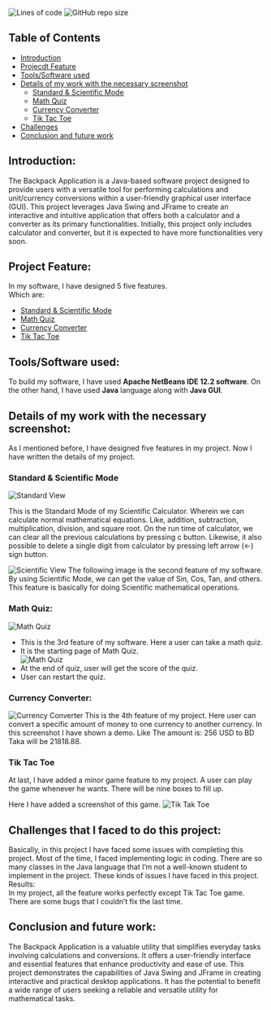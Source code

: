 ![Lines of code](https://img.shields.io/tokei/lines/github/mamutalib/Scientific_Calculator?style=for-the-badge) 
![GitHub repo size](https://img.shields.io/github/repo-size/mamutalib/Scientific_Calculator?style=for-the-badge)

## Table of Contents
- [Introduction](https://github.com/mamutalib/Scientific_Calculator#introduction)
- [Projecdt Feature](https://github.com/mamutalib/Scientific_Calculator#project-feature)
- [Tools/Software used](https://github.com/mamutalib/Scientific_Calculator#toolssoftware-used)
- [Details of my work with the necessary screenshot](https://github.com/mamutalib/Scientific_Calculator#details-of-my-work-with-the-necessary-screenshot)
    - [Standard & Scientific Mode](https://github.com/mamutalib/Scientific_Calculator#standard--scientific-mode)
    - [Math Quiz](https://github.com/mamutalib/Scientific_Calculator#math-quiz)
    - [Currency Converter](https://github.com/mamutalib/Scientific_Calculator#currency-converter)
    - [Tik Tac Toe](https://github.com/mamutalib/Scientific_Calculator#tik-tac-toe)
- [Challenges](https://github.com/mamutalib/Scientific_Calculator#challenges-that-i-faced-to-do-this-project)
- [Conclusion and future work](https://github.com/mamutalib/Scientific_Calculator#conclusion-and-future-work)

## Introduction:
The Backpack Application is a Java-based software project designed to provide users with a versatile tool for performing calculations and unit/currency conversions within a user-friendly graphical user interface (GUI). This project leverages Java Swing and JFrame to create an interactive and intuitive application that offers both a calculator and a converter as its primary functionalities. Initially, this project only includes calculator and converter, but it is expected to have more functionalities very soon.

## Project Feature:
In my software, I have designed 5 five features.  
Which are: 
- [Standard & Scientific Mode](https://github.com/mamutalib/Scientific_Calculator#standard--scientific-mode)
- [Math Quiz](https://github.com/mamutalib/Scientific_Calculator#math-quiz)
- [Currency Converter](https://github.com/mamutalib/Scientific_Calculator#currency-converter)
- [Tik Tac Toe](https://github.com/mamutalib/Scientific_Calculator#tik-tac-toe)
 
## Tools/Software used:
To build my software, I have used **Apache NetBeans IDE 12.2 software**. On the other hand, I have used **Java** language along with **Java GUI**.  

## Details of my work with the necessary screenshot:
As I mentioned before, I have designed five features in my project. Now I have written the details of my project. 
### Standard & Scientific Mode
 
![Standard View](docs/Screenshots/Standard.png "Standard View")

This is the Standard Mode of my Scientific Calculator. Wherein we can calculate normal mathematical equations. Like, addition, subtraction, multiplication, division, and square root. On the run time of calculator, we can clear all the previous calculations by pressing c button. Likewise, it also possible to delete a single digit from calculator by pressing left arrow (←) sign button.  

![Scientific View](docs/Screenshots/ScientificView.png "Scientific View")
The following image is the second feature of my software. By using Scientific Mode, we can get the value of Sin, Cos, Tan, and others. This feature is basically for doing Scientific mathematical operations. 

### Math Quiz:  

![Math Quiz](docs/Screenshots/MathQuiz1.png "Math Quiz")
- This is the 3rd feature of my software. Here a user can take a math quiz.  
- It is the starting page of Math Quiz.  
![Math Quiz](docs/Screenshots/MathQuiz2.png "Math Quiz") 
- At the end of quiz, user will get the score of the quiz.  
- User can restart the quiz.  

### Currency Converter: 
![Currency Converter](docs/Screenshots/CurrencyConverter.png "Currency Converter")
This is the 4th feature of my project. 
Here user can convert a specific amount of money to one currency to another currency. In this screenshot I have shown a demo. Like The amount is: 256 
USD to BD Taka will be 21818.88.  
 

### Tik Tac Toe 
At last, I have added a minor game feature to my project. A user can play the game whenever he wants. There will be nine boxes to fill up. 

Here I have added a screenshot of this game.  ![Tik Tak Toe](docs/Screenshots/TikTakToe.png "TikTakToe")
  
 
## Challenges that I faced to do this project:  
Basically, in this project I have faced some issues with completing this project. Most of the time, I faced implementing logic in coding. There are so many classes in the Java language that I’m not a well-known student to implement in the project. These kinds of issues I have faced in this project.  
Results:  
In my project, all the feature works perfectly except Tik Tac Toe game. There are some bugs that I couldn’t fix the last time.  
 

## Conclusion and future work:  
The Backpack Application is a valuable utility that simplifies everyday tasks involving calculations and conversions. It offers a user-friendly interface and essential features that enhance productivity and ease of use. This project demonstrates the capabilities of Java Swing and JFrame in creating interactive and practical desktop applications. It has the potential to benefit a wide range of users seeking a reliable and versatile utility for mathematical tasks.